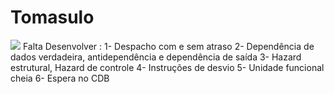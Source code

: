 # Tomasulo
![](https://64.media.tumblr.com/453b31c32f735b4c8ed0abf066d268e3/tumblr_migrn0zMlV1qff6llo1_400.gif)
Falta Desenvolver :
1- Despacho com e sem atraso
2- Dependência de dados verdadeira, antidependência e dependência de saída
3- Hazard estrutural, Hazard de controle
4- Instruções de desvio
5- Unidade funcional cheia
6- Espera no CDB

